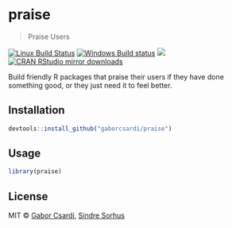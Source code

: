 


# praise

> Praise Users

[![Linux Build Status](https://travis-ci.org/gaborcsardi/praise.svg?branch=master)](https://travis-ci.org/gaborcsardi/praise)
[![Windows Build status](https://ci.appveyor.com/api/projects/status/github/gaborcsardi/praise?svg=true)](https://ci.appveyor.com/project/gaborcsardi/praise)
[![](http://www.r-pkg.org/badges/version/praise)](http://www.r-pkg.org/pkg/praise)
[![CRAN RStudio mirror downloads](http://cranlogs.r-pkg.org/badges/praise)](http://www.r-pkg.org/pkg/praise)


Build friendly R packages that praise their users if they have
done something good, or they just need it to feel better.

## Installation


```r
devtools::install_github("gaborcsardi/praise")
```

## Usage


```r
library(praise)
```

## License

MIT © [Gabor Csardi](https://github.com/gaborcsardi), [Sindre Sorhus](http://sindresorhus.com)

